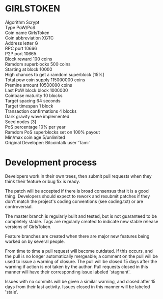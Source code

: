 GIRLSTOKEN  
===========================

Algorithm   Scrypt  
Type   PoW/PoS  
Coin name   GirlsToken  
Coin abbreviation   XGTC  
Address letter   G  
RPC port   10666  
P2P port   10665  
Block reward   100 coins  
Ramdom superblocks 500 coins  
Starting at block 10000  
High chances to get a ramdom superblock [15%]  
Total pow coin supply   115000000 coins  
Premine amount   10500000 coins  
Last PoW block   block 1000000  
Coinbase maturity   10 blocks  
Target spacing   64 seconds  
Target timespan   1 block  
Transaction confirmations   4 blocks  
Dark gravity wave implemented  
Seed nodes [3]  
PoS percentage   10% per year  
Ramdom PoS superblocks set on 100% payout  
Min/max coin age 5/unlimited  
Original Developer: Bitcointalk user 'Tami'  


Development process
===========================

Developers work in their own trees, then submit pull requests when
they think their feature or bug fix is ready.

The patch will be accepted if there is broad consensus that it is a
good thing.  Developers should expect to rework and resubmit patches
if they don't match the project's coding conventions (see coding.txt)
or are controversial.

The master branch is regularly built and tested, but is not guaranteed
to be completely stable. Tags are regularly created to indicate new
stable release versions of GirlsToken.

Feature branches are created when there are major new features being
worked on by several people.

From time to time a pull request will become outdated. If this occurs, and
the pull is no longer automatically mergeable; a comment on the pull will
be used to issue a warning of closure. The pull will be closed 15 days
after the warning if action is not taken by the author. Pull requests closed
in this manner will have their corresponding issue labeled 'stagnant'.

Issues with no commits will be given a similar warning, and closed after
15 days from their last activity. Issues closed in this manner will be 
labeled 'stale'.
